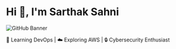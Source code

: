 # Hi 👋, I'm Sarthak Sahni  

![GitHub Banner](https://your-image-link.com/banner.png)

🌱 Learning DevOps | ☁️ Exploring AWS | 🔒 Cybersecurity Enthusiast  
